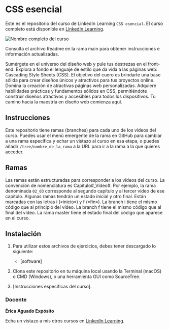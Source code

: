 # CSS esencial

Este es el repositorio del curso de LinkedIn Learning `CSS esencial`. El curso completo está disponible en [LinkedIn Learning][lil-course-url].

![Nombre completo del curso][lil-thumbnail-url] 

Consulta el archivo Readme en la rama main para obtener instrucciones e información actualizadas.

Sumérgete en el universo del diseño web y pule tus destrezas en el front-end. Explora a fondo el lenguaje de estilo que da vida a las páginas web: Cascading Style Sheets (CSS). El objetivo del cuero es brindarte una base sólida para crear diseños únicos y atractivos para tus proyectos online. Domina la creación de atractivas páginas web personalizadas. Adquiere habilidades prácticas y fundamentos sólidos en CSS, permitiéndote construir diseños atractivos y accesibles para todos los dispositivos. Tu camino hacia la maestría en diseño web comienza aquí.

## Instrucciones

Este repositorio tiene ramas (branches) para cada uno de los vídeos del curso. Puedes usar el menú emergente de la rama en GitHub para cambiar a una rama específica y echar un vistazo al curso en esa etapa, o puedes añadir `/tree/nombre_de_la_rama` a la URL para ir a la rama a la que quieres acceder.

## Ramas

Las ramas están estructuradas para corresponder a los vídeos del curso. La convención de nomenclatura es Capítulo#_Vídeo#. Por ejemplo, la rama denominada `02_03` corresponde al segundo capítulo y al tercer vídeo de ese capítulo. Algunas ramas tendrán un estado inicial y otro final. Están marcadas con las letras i («inicio») y f («fin»). La branch i tiene el mismo código que al principio del vídeo. La branch f tiene el mismo código que al final del vídeo. La rama master tiene el estado final del código que aparece en el curso.

## Instalación

1. Para utilizar estos archivos de ejercicios, debes tener descargado lo siguiente:
   - [software]

2. Clona este repositorio en tu máquina local usando la Terminal (macOS) o CMD (Windows), o una herramienta GUI como SourceTree.
3. [Instrucciones específicas del curso].

### Docente

**Érica Aguado Expósito**

Echa un vistazo a mis otros cursos en [LinkedIn Learning](https://www.linkedin.com/learning/instructors/erica-aguado-exposito).

[0]: # (Replace these placeholder URLs with actual course URLs)
[lil-course-url]: https://www.linkedin.com
[lil-thumbnail-url]: https:

[1]: # (End of ES-Instruction ###############################################################################################)

